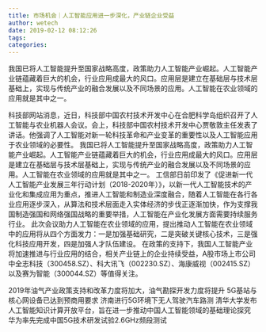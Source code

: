 ```yaml
---
title: 市场机会｜人工智能应用进一步深化，产业链企业受益
author: wetech
date: 2019-02-12 08:12:26
tags: 
categories: 
---
```

我国已将人工智能提升至国家战略高度，政策助力人工智能产业崛起。人工智能产业链蕴藏着巨大的机会，行业应用成最大的风口。应用层是建立在基础层与技术层基础上，实现与传统产业的融合发展以及不同场景的应用。人工智能在农业领域的应用就是其中之一。
<!-- more -->
科技部网站消息，近日，科技部中国农村技术开发中心在合肥科学岛组织召开了人工智能与农业机器人会议。会上，科技部中国农村技术开发中心贾敬敦主任发表了讲话。他强调了人工智能对新一轮科技革命和产业变革的重要性以及人工智能应用于农业领域的必要性。
我国已将人工智能提升至国家战略高度，政策助力人工智能产业崛起。人工智能产业链蕴藏着巨大的机会，行业应用成最大的风口。应用层是建立在基础层与技术层基础上，实现与传统产业的融合发展以及不同场景的应用。人工智能在农业领域的应用就是其中之一。
工信部日前印发了《促进新一代人工智能产业发展三年行动计划（2018-2020年）》，以新一代人工智能技术的产业化和集成应用为重点，推进人工智能和制造业深度融合，随着人工智能在各行各业应用逐步深入，从算法和技术层面走入实体经济的步伐正逐渐加快，作为支撑我国制造强国和网络强国战略的重要举措，人工智能在产业化发展方面需要持续服务行业。
此次会议助力人工智能在农业领域的应用，提出推动人工智能在农业领域中的应用将从四个方面发力：一是加强基础研究，二是突破关键核心技术，三是强化科技应用开发，四是加强人才队伍建设。
在政策的支持下，我国人工智能产业将加速推进与行业应用的结合，相关产业链上的企业持续受益，A股市场上市公司中全志科技（300458.SZ）、科大讯飞（002230.SZ）、海康威视（002415.SZ）以及赛为智能（300044.SZ）等值得关注。
 
 
2019年油气产业政策支持和改革力度将加大，油气勘探开发力度将提升
5G基站与核心网设备已达到预商用要求
济南进行5G环境下无人驾驶汽车路测
清华大学发布人工智能知识计算开放平台，旨在进一步推动中国人工智能领域的基础理论探究
华为率先完成中国5G技术研发试验2.6GHz频段测试
